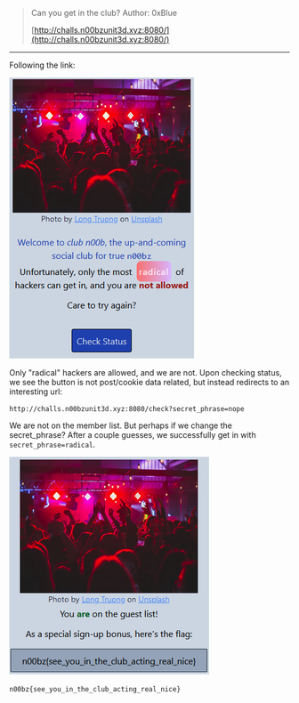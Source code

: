 >Can you get in the club? Author: 0xBlue
>
>[http://challs.n00bzunit3d.xyz:8080/](http://challs.n00bzunit3d.xyz:8080/)
-------------
Following the link:

![Pasted image 20230609180928.png](https://github.com/spencerja/n00bCTF_Writeup/blob/main/Web/Images/Pasted%20image%2020230609180928.png)

Only "radical" hackers are allowed, and we are not. Upon checking status, we see the button is not post/cookie data related, but instead redirects to an interesting url:
```
http://challs.n00bzunit3d.xyz:8080/check?secret_phrase=nope
```
We are not on the member list. But perhaps if we change the secret_phrase?
After a couple guesses, we successfully get in with `secret_phrase=radical`.

![Pasted image 20230609181218.png](https://github.com/spencerja/n00bCTF_Writeup/blob/main/Web/Images/Pasted%20image%2020230609181218.png)

`n00bz{see_you_in_the_club_acting_real_nice}`
